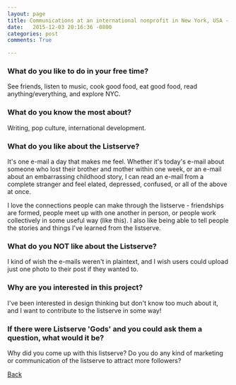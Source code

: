 ```yaml
---
layout: page
title: Communications at an international nonprofit in New York, USA - 32
date:   2015-12-03 20:16:36 -0800
categories: post
comments: True

---
```


### What do you like to do in your free time?
<p>See friends, listen to music, cook good food, eat good food, read anything/everything, and explore NYC. </p>

### What do you know the most about?
<p>Writing, pop culture, international development. </p>

### What do you like about the Listserve?
<p>It's one e-mail a day that makes me feel. Whether it's today's e-mail about someone who lost their brother and mother within one week, or an e-mail about an embarrassing childhood story, I can read an e-mail from a complete stranger and feel elated, depressed, confused, or all of the above at once. 

I love the connections people can make through the listserve - friendships are formed, people meet up with one another in person, or people work collectively in some useful way (like this). I also like being able to tell people the stories and things I've learned from the listserve. </p>

### What do you NOT like about the Listserve?
<p>I kind of wish the e-mails weren't in plaintext, and I wish users could upload just one photo to their post if they wanted to. </p>

### Why are you interested in this project?
<p>I've been interested in design thinking but don't know too much about it, and I want to contribute to the listserve in some way! </p>

### If there were Listserve 'Gods' and you could ask them a question, what would it be?
<p>Why did you come up with this listserve? Do you do any kind of marketing or communication of the listserve to attract more followers? </p>

[Back][1]

[1]: /home/responders/all